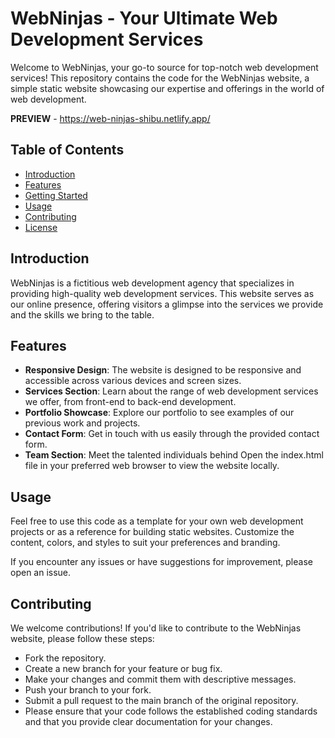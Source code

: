 # WebNinjas - Your Ultimate Web Development Services

Welcome to WebNinjas, your go-to source for top-notch web development services! This repository contains the code for the WebNinjas website, a simple static website showcasing our expertise and offerings in the world of web development.

**PREVIEW**  - https://web-ninjas-shibu.netlify.app/

## Table of Contents
- [Introduction](#introduction)
- [Features](#features)
- [Getting Started](#getting-started)
- [Usage](#usage)
- [Contributing](#contributing)
- [License](#license)

## Introduction

WebNinjas is a fictitious web development agency that specializes in providing high-quality web development services. This website serves as our online presence, offering visitors a glimpse into the services we provide and the skills we bring to the table.

## Features

- **Responsive Design**: The website is designed to be responsive and accessible across various devices and screen sizes.
- **Services Section**: Learn about the range of web development services we offer, from front-end to back-end development.
- **Portfolio Showcase**: Explore our portfolio to see examples of our previous work and projects.
- **Contact Form**: Get in touch with us easily through the provided contact form.
- **Team Section**: Meet the talented individuals behind 
Open the index.html file in your preferred web browser to view the website locally.

## Usage
Feel free to use this code as a template for your own web development projects or as a reference for building static websites. Customize the content, colors, and styles to suit your preferences and branding.

If you encounter any issues or have suggestions for improvement, please open an issue.

## Contributing
We welcome contributions! If you'd like to contribute to the WebNinjas website, please follow these steps:

- Fork the repository.
- Create a new branch for your feature or bug fix.
- Make your changes and commit them with descriptive messages.
- Push your branch to your fork.
- Submit a pull request to the main branch of the original repository.
- Please ensure that your code follows the established coding standards and that you provide clear documentation for your changes.
